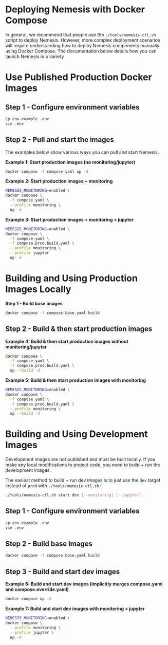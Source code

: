 # Deploying Nemesis with Docker Compose
In general, we recommend that people use the `./tools/nemesis-ctl.sh` script to deploy Nemesis. However, more complex deployment scenarios will require understanding how to deploy Nemesis components manually using Docker Compose. The documentation below details how you can launch Nemesis in a variety

# Use Published Production Docker Images
## Step 1 - Configure environment variables
```bash
cp env.example .env
vim .env
```

## Step 2 - Pull and start the images
The examples below show various ways you can pull and start Nemesis.

**Example 1: Start production images (no monitoring/jupyter)**
```bash
docker compose -f compose.yaml up -d
```

**Example 2: Start production images + monitoring**
```bash
NEMESIS_MONITORING=enabled \
docker compose \
  -f compose.yaml \
  --profile monitoring \
  up -d
```

**Example 3: Start production images + monitoring + jupyter**
```bash
NEMESIS_MONITORING=enabled \
docker compose \
  -f compose.yaml \
  -f compose.prod.build.yaml \
  --profile monitoring \
  --profile jupyter
  up -d
```


# Building and Using Production Images Locally

**Step 1 - Build base images**
```bash
docker compose -f compose.base.yaml build
```

## Step 2 - Build & then start production images
**Example 4: Build & then start production images without monitoring/jupyter**
```bash
docker compose \
  -f compose.yaml \
  -f compose.prod.build.yaml \
  up --build -d
```

**Example 5: Build & then start production images with monitoring**
```bash
NEMESIS_MONITORING=enabled \
docker compose \
  -f compose.yaml \
  -f compose.prod.build.yaml \
  --profile monitoring \
  up --build -d
```


# Building and Using Development Images

Development images are not published and must be built locally. If you make any local modifications to project code, you need to build + run the development images.

The easiest method to build + run dev images is to just use the `dev` target instead of `prod` with `./tools/nemesis-ctl.sh` :
```bash
./tools/nemesis-ctl.sh start dev [--monitoring] [--jupyter]
```

## Step 1 - Configure environment variables
```bash
cp env.example .env
vim .env
```

## Step 2 - Build base images
```bash
docker compose -f compose.base.yaml build
```

## Step 3 - Build and start dev images
**Example 6: Build and start dev images (implicitly merges compose.yaml and compose.override.yaml)**
```bash
docker compose up -d
```

**Example 7: Build and start dev images with monitoring + jupyter**
```bash
NEMESIS_MONITORING=enabled \
docker compose \
  --profile monitoring \
  --profile jupyter \
  up -d
```